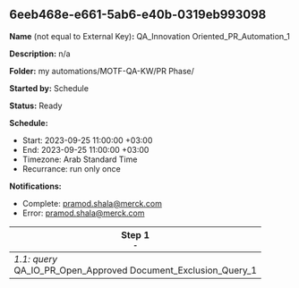 ## 6eeb468e-e661-5ab6-e40b-0319eb993098

**Name** (not equal to External Key)**:** QA_Innovation Oriented_PR_Automation_1

**Description:** n/a

**Folder:** my automations/MOTF-QA-KW/PR Phase/

**Started by:** Schedule

**Status:** Ready

**Schedule:**

* Start: 2023-09-25 11:00:00 +03:00
* End: 2023-09-25 11:00:00 +03:00
* Timezone: Arab Standard Time
* Recurrance: run only once

**Notifications:**

* Complete: pramod.shala@merck.com
* Error: pramod.shala@merck.com

| Step 1<br>_<small>-</small>_ |
| --- |
| _1.1: query_<br>QA_IO_PR_Open_Approved Document_Exclusion_Query_1 |
